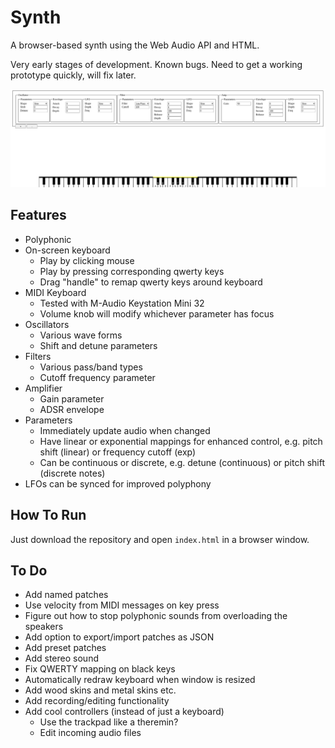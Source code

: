 # Synth

A browser-based synth using the Web Audio API and HTML.

Very early stages of development.  Known bugs.  Need to get a working prototype quickly, will fix later.

![synth screenshot](./images/screenshot2.png)

## Features

* Polyphonic
* On-screen keyboard
    * Play by clicking mouse
    * Play by pressing corresponding qwerty keys
    * Drag "handle" to remap qwerty keys around keyboard
* MIDI Keyboard
    * Tested with M-Audio Keystation Mini 32
    * Volume knob will modify whichever parameter has focus
* Oscillators
    * Various wave forms
    * Shift and detune parameters
* Filters
    * Various pass/band types
    * Cutoff frequency parameter
* Amplifier
    * Gain parameter
    * ADSR envelope
* Parameters
    * Immediately update audio when changed
    * Have linear or exponential mappings for enhanced control, e.g. pitch shift (linear) or frequency cutoff (exp)
    * Can be continuous or discrete, e.g. detune (continuous) or pitch shift (discrete notes)
* LFOs can be synced for improved polyphony

## How To Run

Just download the repository and open `index.html` in a browser window.

## To Do

* Add named patches
* Use velocity from MIDI messages on key press
* Figure out how to stop polyphonic sounds from overloading the speakers
* Add option to export/import patches as JSON
* Add preset patches
* Add stereo sound
* Fix QWERTY mapping on black keys
* Automatically redraw keyboard when window is resized
* Add wood skins and metal skins etc.
* Add recording/editing functionality
* Add cool controllers (instead of just a keyboard)
    * Use the trackpad like a theremin?
    * Edit incoming audio files

